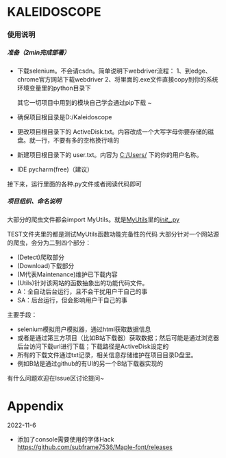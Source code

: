 
# KALEIDOSCOPE
### 使用说明

##### 准备（2min完成部署）

- 下载selenium。不会请csdn。简单说明下webdriver流程：
1、到edge、chrome官方网站下载webdriver
2、将里面的.exe文件直接copy到你的系统环境变量里的python目录下

  其它一切项目中用到的模块自己学会通过pip下载 ~
- 确保项目根目录是D:/Kaleidoscope
- 更改项目根目录下的 ActiveDisk.txt。内容改成一个大写字母你要存储的磁盘。就一行，不要有多的空格换行啥的
- 新建项目根目录下的 user.txt。内容为 [C:/Users/](C:/Users/) 下的你的用户名称。
- IDE pycharm(free)（建议）

接下来，运行里面的各种.py文件或者阅读代码即可

##### 项目组织、命名说明

大部分的爬虫文件都会import MyUtils。就是[MyUtils](./MyUtils)里的[_init__.py](./MyUtils/__init__.py)

TEST文件夹里的都是测试MyUtils函数功能完备性的代码
大部分针对一个网站源的爬虫，会分为二到四个部分：
- (Detect)爬取部分
- (Download)下载部分
- (M代表Maintenance)维护已下载内容
- (Utils)针对该网站的函数抽象出的功能代码文件。
- A：全自动后台运行，且不会干扰用户干自己的事
- SA：后台运行，但会影响用户干自己的事

主要手段：
- selenium模拟用户模拟器，通过html获取数据信息
- 或者是通过第三方项目（比如B站下载器）获取数据；然后可能是通过浏览器后台访问下载url进行下载；下载路径是ActiveDisk设定的
- 所有的下载文件通过txt记录，相关信息存储维护在项目目录D盘里。
- 例如B站是通过github的有UI的另一个B站下载器实现的

有什么问题欢迎在Issue区讨论提问~


# Appendix
2022-11-6
- 添加了console需要使用的字体Hack
  https://github.com/subframe7536/Maple-font/releases
